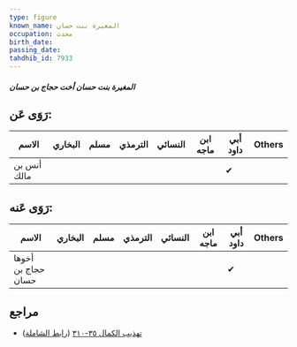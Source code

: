 ```yaml
---
type: figure
known_name: المغيرة بنت حسان
occupation: محدث
birth_date:
passing_date:
tahdhib_id: 7933
---
```

##### المغيرة بنت حسان أخت حجاج بن حسان

## رَوَى عَن:
| الاسم       | البخاري | مسلم | الترمذي | النسائي | ابن ماجه | أبي داود | Others |
| ----------- | ------- | ---- | ------- | ------- | -------- | -------- | ------ |
| أنس بن مالك |         |      |         |         |          | ✔        |        |
## رَوَى عَنه:
| الاسم              | البخاري | مسلم | الترمذي | النسائي | ابن ماجه | أبي داود | Others |
| ------------------ | ------- | ---- | ------- | ------- | -------- | -------- | ------ |
| أخوها حجاج بن حسان |         |      |         |         |          | ✔        |        |
## مراجع
- [تهذيب الكمال ٣٥-٣١٠](obsidian://open?vault=Tahdhib-al-Kamal&file=Figures/٧٩٣٣-المغيرة%20بنت%20حسان%20أخت%20حجاج%20بن%20حسان) ([رابط الشاملة](https://shamela.ws/book/3722/18909))